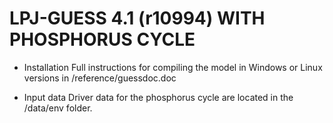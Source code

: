 LPJ-GUESS 4.1 (r10994) WITH PHOSPHORUS CYCLE
========

- Installation
Full instructions for compiling the model in Windows or Linux versions in /reference/guessdoc.doc

- Input data
Driver data for the phosphorus cycle are located in the /data/env folder.
